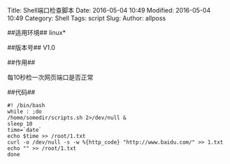 Title: Shell端口检查脚本
Date: 2016-05-04 10:49
Modified: 2016-05-04 10:49
Category: Shell
Tags: script
Slug: 
Author: allposs

##适用环境##
linux*

##版本号##
V1.0

##作用##

每10秒检一次网页端口是否正常


##代码##

	#! /bin/bash
	while : ;do
	/home/somedir/scripts.sh 2>/dev/null &
	sleep 10
	time=`date`
	echo $time >> /root/1.txt
	curl -o /dev/null -s -w %{http_code} "http://www.baidu.com/" >> 1.txt
	echo "" >> /root/1.txt
	done
